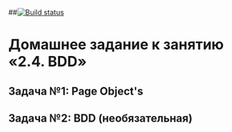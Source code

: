 ##[![Build status](https://ci.appveyor.com/api/projects/status/8g0bov934aw3utwn?svg=true)](https://ci.appveyor.com/project/IvanaLavansk/pageobject)

# Домашнее задание к занятию «2.4. BDD»
## Задача №1: Page Object's
## Задача №2: BDD (необязательная)
